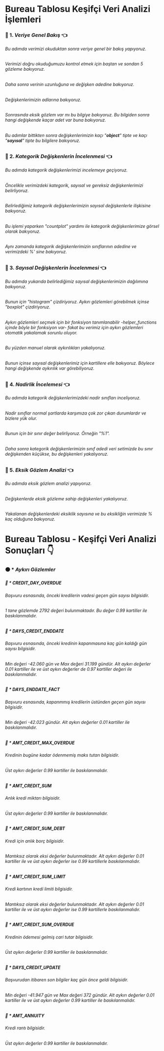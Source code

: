 # **Bureau Tablosu Keşifçi Veri Analizi İşlemleri**

### :red_circle: 1. *Veriye Genel Bakış* :point_left:

###### Bu adımda verimizi okuduktan sonra veriye genel bir bakış yapıyoruz.
###### Verimizi doğru okuduğumuzu kontrol etmek için baştan ve sondan 5 gözleme bakıyoruz.
###### Daha sonra verinin uzunluğuna ve değişken adedine bakıyoruz.
###### Değişkenlerimizin adlarına bakıyoruz.
###### Sonrasında eksik gözlem var mı bu bilgiye bakıyoruz. Bu bilgiden sonra hangi değişkende kaçar adet var buna bakıyoruz.
###### Bu adımlar bittikten sonra değişkenlerimizin kaçı "**object**" tipte ve kaçı "**sayısal**" tipte bu bilgilere bakıyoruz.



### :red_circle: 2. *Kategorik Değişkenlerin İncelenmesi* :point_left:

###### Bu adımda kategorik değişkenlerimizi incelemeye geçiyoruz.
###### Öncelikle verimizdeki *kategorik, sayısal ve gereksiz* değişkenlerimizi belirliyoruz.
###### Belirlediğimiz kategorik değişkenlerimizin sayısal değişkenlerle ilişkisine bakıyoruz.
###### Bu işlemi yaparken "*countplot*" yardımı ile kategorik değişkenlerimize görsel olarak bakıyoruz.
###### Aynı zamanda kategorik değişkenlerimizin sınıflarının adedine ve verimizdeki %' sine bakıyoruz.


### :red_circle: 3. *Sayısal Değişkenlerin İncelenmesi* :point_left:

###### Bu adımda yukarıda belirlediğimiz sayısal değişkenlerimizin dağılımına bakıyoruz.
###### Bunun için "*histogram*" çizdiriyoruz. Aykırı gözlemleri görebilmek içinse "*boxplot*" çizdiriyoruz.
###### Aykırı gözlemleri seçmek için bir fonksiyon tanımlanabilir -*helper_functions* içinde böyle bir fonksiyon var- fakat bu verimiz için aykırı gözlemleri otomatik yakalamak sorunlu oluyor. 
###### Bu yüzden manuel olarak aykırılıkları yakalıyoruz.
###### Bunun içinse sayısal değişkenlerimiz için kartillere elle bakıyoruz. Böylece hangi değişkende aykırılık var görebiliyoruz.


### :red_circle: 4. *Nadirlik İncelemesi* :point_left:

###### Bu adımda kategorik değişkenlerimizdeki nadir sınıfları inceliyoruz.
###### Nadir sınıflar normal şartlarda karşımıza çok zor çıkan durumlardır ve bizlere yük olur.
###### Bunun için bir *sınır* değer belirliyoruz. Örneğin "*%1*".
###### Daha sonra kategorik değişkenlerimizin sınıf adedi veri setimizde bu sınır değişkenden küçükse, bu değişkenleri yakalıyoruz.



### :red_circle: 5. *Eksik Gözlem Analizi* :point_left:

###### Bu adımda eksik gözlem analizi yapıyoruz.
###### Değişkenlerde eksik gözleme sahip değişkenleri yakalıyoruz.
###### Yakalanan değişkenlerdeki eksiklik sayısına ve bu eksikliğin verimizde % kaç olduğuna bakıyoruz.


# **Bureau Tablosu - Keşifçi Veri Analizi Sonuçları** :point_down:

### :orange_circle: * *Aykırı Gözlemler*


##### :small_orange_diamond: * *CREDIT_DAY_OVERDUE*

###### *Başvuru esnasında, önceki kredilerin vadesi geçen gün sayısı* bilgisidir.
###### 1 tane gözlemde *2792* değeri bulunmaktadır. Bu değer *0.99* kartiller ile baskılanmalıdır.

##### :small_orange_diamond: * *DAYS_CREDIT_ENDDATE*

###### *Başvuru esnasında, önceki kredinin kapanmasına kaç gün kaldığı gün sayısı* bilgisidir.
###### Min değeri *-42.060* gün ve Max değeri *31.199* gündür. Alt aykırı değerler *0.01* kartiller ile ve üst aykırı değerler de *0.97* kartiller değeri ile baskılanmalıdır.

##### :small_orange_diamond: * *DAYS_ENDDATE_FACT*

###### *Başvuru esnasında, kapanmmış kredilerin üstünden geçen gün sayısı* bilgisidir.
###### Min değeri *-42.023* gündür. Alt aykırı değerler *0.01* kartiller ile baskılanmalıdır.

##### :small_orange_diamond: * *AMT_CREDIT_MAX_OVERDUE*

###### *Kredinin bugüne kadar ödenmemiş maks tutarı* bilgisidir.
###### Üst aykırı değerler *0.99* kartiller ile baskılanmalıdır.

##### :small_orange_diamond: * *AMT_CREDIT_SUM*

###### *Anlık kredi miktarı* bilgisidir.
###### Üst aykırı değerler *0.99* kartiller ile baskılanmalıdır.

##### :small_orange_diamond: * *AMT_CREDIT_SUM_DEBT*

###### *Kredi için anlık borç* bilgisidir.
###### Mantıksız olarak eksi değerler bulunmaktadır. Alt aykırı değerler *0.01* kartiller ile ve üst aykırı değerler ise *0.99* kartillerle baskılanmalıdır.

##### :small_orange_diamond: * *AMT_CREDIT_SUM_LIMIT*

###### *Kredi kartının kredi limiti* bilgisidir.
###### Mantıksız olarak eksi değerler bulunmaktadır. Alt aykırı değerler *0.01* kartiller ile ve üst aykırı değerler ise *0.99* kartillerle baskılanmalıdır.

##### :small_orange_diamond: * *AMT_CREDIT_SUM_OVERDUE*

###### *Kredinin ödemesi gelmiş cari tutar* bilgisidir.
###### Üst aykırı değerler *0.99* kartiller ile baskılanmalıdır.

##### :small_orange_diamond: * *DAYS_CREDIT_UPDATE*

###### *Başvurudan itibaren son bilgiler kaç gün önce geldi* bilgisidir.
###### Min değeri *-41.947* gün ve Max değeri *372* gündür. Alt aykırı değerler *0.01* kartiller ile ve üst aykırı değerler *0.99* kartiller ile baskılanmalıdır.

##### :small_orange_diamond: * *AMT_ANNUITY*

###### *Kredi rantı* bilgisidir.
###### Üst aykırı değerler *0.99* kartiller ile baskılanmalıdır.
